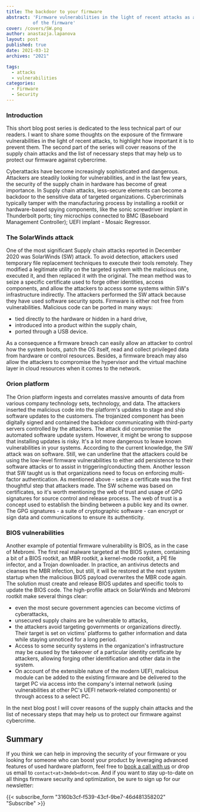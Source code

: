 ```yaml
---
title: The backdoor to your firmware
abstract: 'Firmware vulnerabilities in the light of recent attacks as a backdoor
          of the firmware'
cover: /covers/SW.png
author: anastazja.lapanova
layout: post
published: true
date: 2021-03-12
archives: "2021"

tags:
  - attacks
  - vulnerabilities
categories:
  - Firmware
  - Security
---
```


### Introduction

This short blog post series is dedicated to the less technical part of our
readers. I want to share some thoughts on the exposure of the firmware
vulnerabilities in the light of recent attacks, to highlight how important it is
to prevent them. The second part of the series will cover reasons of the supply
chain attacks and the list of necessary steps that may help us to protect our
firmware against cybercrime.

Cyberattacks have become increasingly sophisticated and dangerous. Attackers are
steadily looking for vulnerabilities, and in the last few years, the security of
the supply chain in hardware has become of great importance. In Supply chain
attacks, less-secure elements can become a backdoor to the sensitive data of
targeted organizations. Cybercriminals typically tamper with the manufacturing
process by installing a rootkit or hardware-based spying components, like the
sonic screwdriver implant in Thunderbolt ports; tiny microchips connected to BMC
(Baseboard Management Controller); UEFI implant - Mosaic Regressor.

### The SolarWinds attack

One of the most significant Supply chain attacks reported in December 2020 was
SolarWinds (SW) attack. To avoid detection, attackers used temporary file
replacement techniques to execute their tools remotely. They modified a
legitimate utility on the targeted system with the malicious one, executed it,
and then replaced it with the original. The mean method was to seize a specific
certificate used to forge other identities, access components, and allow the
attackers to access some systems within SW's infrastructure indirectly. The
attackers performed the SW attack because they have used software security
spots. Firmware is either not free from vulnerabilities. Malicious code can be
ported in many ways:

- tied directly to the hardware or hidden in a hard drive,
- introduced into a product within the supply chain,
- ported through a USB device.

As a consequence a firmware breach can easily allow an attacker to control how
the system boots, patch the OS itself, read and collect privileged data from
hardware or control resources. Besides, a firmware breach may also allow the
attackers to compromise the hypervisor and the virtual machine layer in cloud
resources when it comes to the network.

### Orion platform

The Orion platform ingests and correlates massive amounts of data from various
company technology sets, technology, and data. The attackers inserted the
malicious code into the platform's updates to stage and ship software updates to
the customers. The trojanized component has been digitally signed and contained
the backdoor communicating with third-party servers controlled by the attackers.
The attack did compromise the automated software update system. However, it
might be wrong to suppose that installing updates is risky. It's a lot more
dangerous to leave known vulnerabilities in your systems. According to the
current knowledge, the SW attack was on software. Still, we can underline that
the attackers could be using the low-level firmware vulnerabilities to either
add persistence to their software attacks or to assist in triggering/conducting
them. Another lesson that SW taught us is that organizations need to focus on
enforcing multi-factor authentication. As mentioned above - seize a certificate
was the first thoughtful step that attackers made. The SW scheme was based on
certificates, so it's worth mentioning the web of trust and usage of GPG
signatures for source control and release process. The web of trust is a concept
used to establish the binding between a public key and its owner. The GPG
signatures - a suite of cryptographic software - can encrypt or sign data and
communications to ensure its authenticity.

### BIOS vulnerabilities

Another example of potential firmware vulnerability is BIOS, as in the case of
Mebromi. The first real malware targeted at the BIOS system, containing a bit of
a BIOS rootkit, an MBR rootkit, a kernel-mode rootkit, a PE file infector, and a
Trojan downloader. In practice, an antivirus detects and cleanses the MBR
infection, but still, it will be restored at the next system startup when the
malicious BIOS payload overwrites the MBR code again. The solution must create
and release BIOS updates and specific tools to update the BIOS code. The
high-profile attack on SolarWinds and Mebromi rootkit make several things clear:

- even the most secure government agencies can become victims of cyberattacks,
- unsecured supply chains are be vulnerable to attacks,
- the attackers avoid targeting governments or organizations directly. Their
  target is set on victims' platforms to gather information and data while
  staying unnoticed for a long period.
- Access to some security systems in the organization's infrastructure may be
  caused by the takeover of a particular identity certificate by attackers,
  allowing forging other identification and other data in the system.
- On account of the extensible nature of the modern UEFI, malicious module can
  be added to the existing firmware and be delivered to the target PC via access
  into the company's internal network (using vulnerabilities at other PC's UEFI
  network-related components) or through access to a select PC.

In the next blog post I will cover reasons of the supply chain attacks and the
list of necessary steps that may help us to protect our firmware against
cybercrime.

## Summary

If you think we can help in improving the security of your firmware or you
looking for someone who can boost your product by leveraging advanced features
of used hardware platform, feel free to [book a call with
us](https://cloud.3mdeb.com/index.php/apps/calendar/appointment/n7T65toSaD9t) or
drop us email to `contact<at>3mdeb<dot>com`. And if you want to stay up-to-date
on all things firmware security and optimization, be sure to sign up for our
newsletter:

{{< subscribe_form "3160b3cf-f539-43cf-9be7-46d481358202" "Subscribe" >}}

